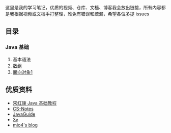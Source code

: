 这里是我的学习笔记，优质的视频、仓库、文档、博客我会放出链接，所有内容都是我根据视频或文档手打整理，难免有错误和疏漏，希望各位多提 issues
## 目录
### Java 基础
1. 基本语法
2. [数组](./JavaBase/doc/数组.md)
3. [面向对象1](./JavaBase/doc/面向对象1.md)

## 优质资料
* [宋红康 Java 基础教程](https://www.bilibili.com/video/av48144058)
* [CS-Notes](https://github.com/CyC2018/CS-Notes)
* [JavaGuide](https://github.com/Snailclimb/JavaGuide)
* [3y](https://github.com/ZhongFuCheng3y/3y)
* [mio4's blog](https://mio4.github.io/)